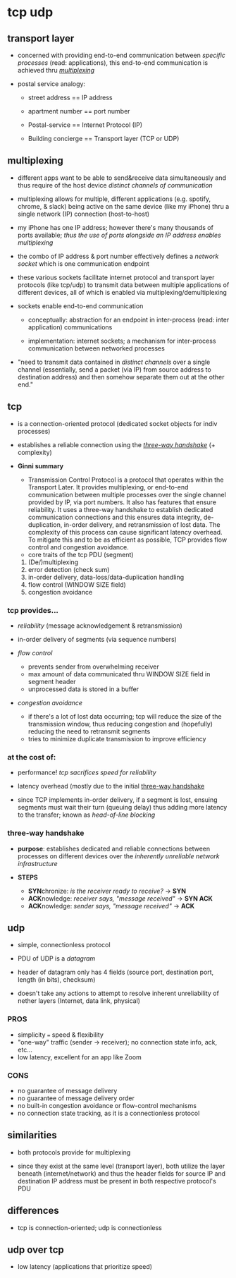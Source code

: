 # tcp udp

## transport layer

  - concerned with providing end-to-end communication between *specific processes* (read: applications), this end-to-end communication is achieved thru [_multiplexing_](#multiplexing)

  - postal service analogy:

    - street address     == IP address
    - apartment number   == port number

    - Postal-service     == Internet Protocol (IP)
    - Building concierge == Transport layer (TCP or UDP)


## multiplexing

  - different apps want to be able to send&receive data simultaneously and thus require of the host device _distinct channels of communication_

  - multiplexing allows for multiple, different applications (e.g. spotify, chrome, & slack) being active on the same device (like my iPhone) thru a single network (IP) connection (host-to-host)

  - my iPhone has one IP address; however there's many thousands of ports available; _thus the use of ports alongside an IP address enables multiplexing_

  - the combo of IP address & port number effectively defines a *network socket* which is one communication endpoint

  - these various sockets facilitate internet protocol and transport layer protocols (like tcp/udp) to transmit data between multiple applications of different devices, all of which is enabled via multiplexing/demultiplexing

  - sockets enable end-to-end communication

    - conceptually: abstraction for an endpoint in inter-process (read: inter application) communications

    - implementation: internet sockets; a mechanism for inter-process communication between networked processes

  - "need to transmit data contained in _distinct channels_ over a single channel (essentially, send a packet (via IP) from source address to destination address) and then somehow separate them out at the other end."

## tcp

  - is a connection-oriented protocol (dedicated socket objects for indiv processes)
  - establishes a reliable connection using the [_three-way handshake_](#three-way-handshake) (+ complexity)

  - **Ginni summary**
    - Transmission Control Protocol is a protocol that operates within the Transport Later. It provides multiplexing, or end-to-end communication between multiple processes over the single channel provided by IP, via port numbers. It also has features that ensure reliability. It uses a three-way handshake to establish dedicated communication connections and this ensures data integrity, de-duplication, in-order delivery, and retransmission of lost data. The complexity of this process can cause significant latency overhead. To mitigate this and to be as efficient as possible, TCP provides flow control and congestion avoidance.
    - core traits of the tcp PDU (segment)

    1. (De/)multiplexing
    2. error detection (check sum)
    3. in-order delivery, data-loss/data-duplication handling
    4. flow control (WINDOW SIZE field)
    5. congestion avoidance

### tcp provides...

  - _reliability_ (message acknowledgement & retransmission)
  - in-order delivery of segments (via sequence numbers)

  - _flow control_
    - prevents sender from overwhelming receiver
    - max amount of data communicated thru WINDOW SIZE field in segment header
    - unprocessed data is stored in a buffer

  - _congestion avoidance_
    - if there's a lot of lost data occurring; tcp will reduce the size of the transmission window, thus reducing congestion and (hopefully) reducing the need to retransmit segments
    - tries to minimize duplicate transmission to improve efficiency

### at the cost of:

  - performance! _tcp sacrifices speed for reliability_

  - latency overhead (mostly due to the initial [three-way handshake](#three-way-handshake)
  - since TCP implements in-order delivery, if a segment is lost, ensuing segments
  must wait their turn (queuing delay) thus adding more latency to the transfer;  known as _head-of-line blocking_

### three-way handshake

  - **purpose**: establishes dedicated and reliable connections between processes on different devices over the _inherently unreliable network infrastructure_

  - **STEPS**
    - **SYN**chronize: _is the receiver ready to receive?_ -> **SYN**
    - **ACK**nowledge: _receiver says, "message received"_ -> **SYN ACK**
    - **ACK**nowledge: _sender says, "message received"_   -> **ACK**

## udp

  - simple, connectionless protocol
  - PDU of UDP is a *datagram*

  - header of datagram only has 4 fields (source port, destination port, length (in bits), checksum)

  - doesn't take any actions to attempt to resolve inherent unreliability of nether layers (Internet, data link, physical)

### PROS
  - simplicity `=` speed & flexibility
  - "one-way" traffic (sender -> receiver); no connection state info, ack, etc...
  - low latency, excellent for an app like Zoom

### CONS
  - no guarantee of message delivery
  - no guarantee of message delivery order
  - no built-in congestion avoidance or flow-control mechanisms
  - no connection state tracking, as it is a connectionless protocol


## similarities

  - both protocols provide for multiplexing

  - since they exist at the same level (transport layer), both utilize the layer beneath (internet/network) and thus the header fields for source IP and destination IP address must be present in both respective protocol's PDU

## differences
  - tcp is connection-oriented; udp is connectionless


## udp over tcp

  - low latency (applications that prioritize speed)